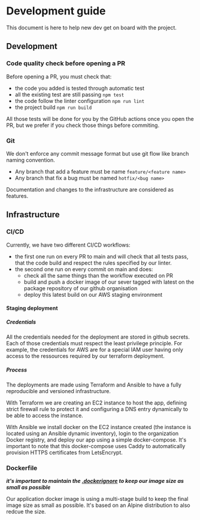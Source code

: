 # Development guide

This document is here to help new dev get on board with the project.

## Development 

### Code quality check before opening a PR

Before opening a PR, you must check that:
* the code you added is tested through automatic test
* all the existing test are still passing `npm test`
* the code follow the linter configuration `npm run lint`
* the project build `npm run build`

All those tests will be done for you by the GitHub actions once you open the PR, but we prefer 
if you check those things before commiting. 

### Git 

We don't enforce any commit message format but use git flow like branch naming convention. 

* Any branch that add a feature must be name `feature/<feature name>`
* Any branch that fix a bug must be named `hotfix/<bug name>`

Documentation and changes to the infrastructure are considered as features.

## Infrastructure    

### CI/CD

Currently, we have two different CI/CD workflows:
* the first one run on every PR to main and will check that all tests pass, that the code build and respect the rules specified by our linter.
* the second one run on every commit on main and does:
  * check all the same things than the workflow executed on PR
  * build and push a docker image of our sever tagged with latest on the package repository of our github organisation
  * deploy this latest build on our AWS staging environment

#### Staging deployment

##### Credentials

All the credentials needed for the deployment are stored in github secrets. Each of those credentials must 
respect the least privilege principle. For example, the credentials for AWS are for a special IAM user having only 
access to the ressources required by our terraform deployment. 

##### Process

The deployments are made using Terraform and Ansible to have a fully reproducible and versioned infrastructure. 

With Terraform we are creating an EC2 instance to host the app, defining strict firewall rule to protect it and
configuring a DNS entry dynamically to be able to access the instance. 

With Ansible we install docker on the EC2 instance created (the instance is located using an Ansible dynamic inventory),
login to the organization Docker registry, and deploy our app using a simple docker-compose. It's important to note
that this docker-compose uses Caddy to automatically provision HTTPS certificates from LetsEncrypt.

### Dockerfile

***it's important to maintain the [.dockerignore](../.dockerignore) to keep our image size as small as possible***

Our application docker image is using a multi-stage build to keep the final
image size as small as possible. It's based on an Alpine distribution to also redcue the size.
